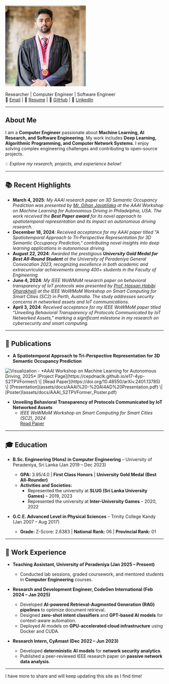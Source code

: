 ![Profile Picture](assets/images/profilepicture.jpeg)

Researcher | Computer Engineer | Software Engineer  
📧 [Email](mailto:e17369@eng.pdn.ac.lk) | 🔗 [Resume](assets/docs/Savindu_CV.pdf) | 🐙 [GitHub](https://github.com/savinduwannigama) | 💼 [LinkedIn](https://www.linkedin.com/in/savindu-wannigama-a62141216/)

---

## About Me  
I am a **Computer Engineer** passionate about **Machine Learning, AI Research, and Software Engineering**. My work includes **Deep Learning, Algorithmic Programming, and Computer Network Systems**. I enjoy solving complex engineering challenges and contributing to open-source projects.

💡 *Explore my research, projects, and experience below!*

---

## 📚 Recent Highlights
- **March 4, 2025**: *My AAAI research paper on 3D Semantic Occupancy Prediction was presented by [Mr. Gihan Jayatilaka](https://www.cs.umd.edu/~gihan/) at the AAAI Workshop on Machine Learning for Autonomous Driving in Philadelphia, USA. The work received the **Best Paper award** for its novel approach to spatiotemporal representation and its impact on autonomous driving research.*
- **December 18, 2024**: *Received acceptance for my AAAI paper titled "A Spatiotemporal Approach to Tri‑Perspective Representation for 3D Semantic Occupancy Prediction," contributing novel insights into deep learning applications in autonomous driving.*
- **August 22, 2024**: *Awarded the prestigious **University Gold Medal for Best All-Round Student** at the University of Peradeniya General Convocation 2023, recognizing excellence in both academic and extracurricular achievements among 400+ students in the Faculty of Engineering.*
- **June 4, 2024**: *My IEEE WoWMoM research paper on behavioral transparency of IoT protocols was presented by [Prof. Hassan Habibi Gharakheili](https://www2.ee.unsw.edu.au/~hhabibi/) at the IEEE WoWMoM Workshop on Smart Computing for Smart Cities (SC2) in Perth, Australia. The study addresses security concerns in networked assets and IoT communications.*
- **April 3, 2024**: *Received acceptance for my IEEE WoWMoM paper titled "Unveiling Behavioral Transparency of Protocols Communicated by IoT Networked Assets," marking a significant milestone in my research on cybersecurity and smart computing.*

---

## 📖 Publications  
- **A Spatiotemporal Approach to Tri‑Perspective Representation for 3D Semantic Occupancy Prediction**  
<img src="assets/images/visualization.gif" alt="Visualization" width="1000">
  - *AAAI Workshop on Machine Learning for Autonomous Driving, 2025*  
  [Project Page](https://cepdnaclk.github.io/e17-4yp-S2TPVFormer/) \| [Read Paper](https://doi.org/10.48550/arXiv.2401.13785) \| [Presentation](assets/docs/AAAI%20-%20AI4AD%20Presentation.pdf) \| [Poster](assets/docs/AAAI_S2TPVFormer_Poster.pdf)  

- **Unveiling Behavioral Transparency of Protocols Communicated by IoT Networked Assets**  
  - *IEEE WoWMoM Workshop on Smart Computing for Smart Cities (SC2), 2024*  
  [Read Paper](https://doi.org/10.48550/arXiv.2404.07408)

---

## 🎓 Education  
- **B.Sc. Engineering (Hons) in Computer Engineering** – University of Peradeniya, Sri Lanka (Jan 2019 – Dec 2023)  
  - **GPA:** 3.95/4.0 | **First Class Honors** | **University Gold Medal (Best All-Rounder)**  
  - **Activities and Societies:**  
    - Represented the university at **SLUG (Sri Lanka University Games)** – 2019, 2023  
    - Represented the university at **Inter-University Games** – 2020, 2022  

- **G.C.E. Advanced Level in Physical Sciences** – Trinity College Kandy (Jan 2007 – Aug 2017)  
  - **Grade:** Z-Score: 2.6383 | **National Rank:** 06 | **Provincial Rank:** 01  

---

## 💼 Work Experience  
- **Teaching Assistant, University of Peradeniya (Jan 2025 – Present)**  
  - Conducted lab sessions, graded coursework, and mentored students in **Computer Engineering** courses.  

- **Research and Development Engineer, CodeGen International (Feb 2024 – Jan 2025)**  
  - Developed **AI-powered Retrieval-Augmented Generation (RAG) pipelines** to optimize document retrieval.  
  - Designed **zero-shot intent classifiers** and **GPT-based AI models** for context-aware automation.  
  - Deployed AI models on **GPU-accelerated cloud infrastructure** using Docker and CUDA.  

- **Research Intern, CyAmast (Dec 2022 – Jun 2023)**  
  - Developed **deterministic AI models** for **network security analytics**.  
  - Published a peer-reviewed IEEE research paper on **passive network data analysis**.  

---

I have more to share and will keep updating this site as I find time!

